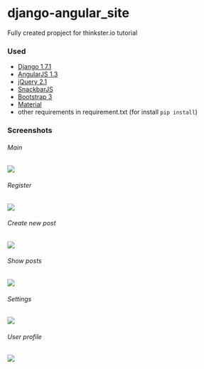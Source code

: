 # django-angular_site
Fully created propject for thinkster.io tutorial

### Used
- [Django 1.7.1](https://www.djangoproject.com/)
- [AngularJS 1.3](https://angularjs.org/)
- [jQuery 2.1](https://jquery.com/)
- [SnackbarJS](https://github.com/FezVrasta/snackbarjs)
- [Bootstrap 3](http://getbootstrap.com/)
- [Material](http://materializecss.com/)
- other requirements in requirement.txt (for install ```pip install```)

### Screenshots
###### Main
![](http://fs61.www.ex.ua/show/220110299/220110299.png)

###### Register
![](http://fs61.www.ex.ua/show/220110304/220110304.png)

###### Create new post
![](http://fs61.www.ex.ua/show/220110308/220110308.png)

###### Show posts
![](http://fs61.www.ex.ua/show/220110309/220110309.png)

###### Settings
![](http://fs61.www.ex.ua/show/220110311/220110311.png)

###### User profile
![](http://fs61.www.ex.ua/show/220110315/220110315.png)

